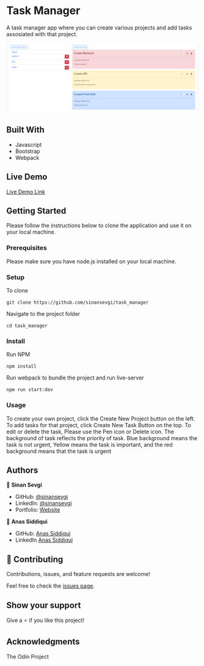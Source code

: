 # Task Manager

A task manager app where you can create various projects and add tasks assosiated with that project. 

![screenshot](./screen.png)

## Built With

- Javascript
- Bootstrap
- Webpack

## Live Demo

[Live Demo Link](https://sinansevgi.github.io/task_manager)


## Getting Started

Please follow the instructions below to clone the application and use it on your local machine.

### Prerequisites
Please make sure you have node.js installed on your local machine. 

### Setup

To clone
```
git clone https://github.com/sinansevgi/task_manager
```
Navigate to the project folder
```
cd task_manager
```

### Install

Run NPM
```
npm install
```
Run webpack to bundle the project and run live-server
```
npm run start:dev
```

### Usage

To create your own project, click the Create New Project button on the left. To add tasks for that project, click Create New Task Button on the top. To edit or delete the task, Please use the Pen icon or Delete icon. The background of task reflects the priority of task. Blue background means the task is not urgent, Yellow means the task is important, and the red background means that the task is urgent


## Authors
👤 **Sinan Sevgi**
- GitHub: [@sinansevgi](https://github.com/sinansevgi)
- LinkedIn: [@sinansevgi](https://www.linkedin.com/in/sinansevgi/)
- Portfolio: [Website](https://sinansevgi.com)

👤 **Anas Siddiqui**

- GitHub: [Anas Siddiqui](https://github.com/smcommits)
- LinkedIn [Anas Siddiqui](https://www.linkedin.com/in/sm-anas/)


## 🤝 Contributing

Contributions, issues, and feature requests are welcome!

Feel free to check the [issues page](issues/).

## Show your support

Give a ⭐️ if you like this project!

## Acknowledgments

The Odin Project
